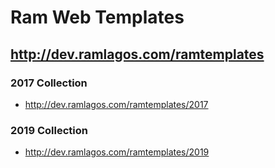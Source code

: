 # Ram Web Templates

## http://dev.ramlagos.com/ramtemplates



### 2017 Collection
- http://dev.ramlagos.com/ramtemplates/2017

### 2019 Collection
- http://dev.ramlagos.com/ramtemplates/2019